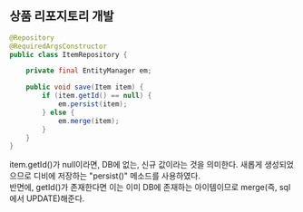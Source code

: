 ## 상품 리포지토리 개발

```java
@Repository
@RequiredArgsConstructor
public class ItemRepository {

    private final EntityManager em;

    public void save(Item item) {
        if (item.getId() == null) {
            em.persist(item);
        } else {
            em.merge(item);
        }
    }
}
```

item.getId()가 null이라면, DB에 없는, 신규 값이라는 것을 의미한다. 새롭게 생성되었으므로 디비에 저장하는 "persist()" 메소드를 사용하였다.  
반면에, getId()가 존재한다면 이는 이미 DB에 존재하는 아이템이므로 merge(즉, sql에서 UPDATE)해준다.
